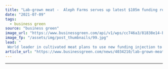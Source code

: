 ```yaml
---
title: "Lab-grown meat -  Aleph Farms serves up latest $105m funding round"
date: "2021-07-09"
tags: 
  - business green
source: "business green"
image_url: "https://www.businessgreen.com/api/v1/wps/cc746a3/81838e14-b844-4a44-8414-9d81884757a4/2/Aleph-Farms-Steak-185x114.jpg"
image_fp: "/assets/img/post_thumbnails/99.jpg"
lead: "
 World leader in cultivated meat plans to use new funding injection to expand its operations worldwide ..."
article_url: "https://www.businessgreen.com/news/4034210/lab-grown-meat-aleph-farms-serves-usd105m-funding-round"
---
```


---
